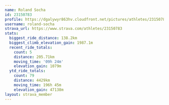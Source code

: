 ```yaml
---
name: Roland Socha
id: 23150783
profile: https://dgalywyr863hv.cloudfront.net/pictures/athletes/23150783/14745672/4/large.jpg
username: roland-socha
strava_url: https://www.strava.com/athletes/23150783
stats:
  biggest_ride_distance: 138.2km
  biggest_climb_elevation_gain: 1987.1m
  recent_ride_totals:
    count: 5
    distance: 205.71km
    moving_time: '09h 24m'
    elevation_gain: 1079m
  ytd_ride_totals:
    count: 79
    distance: 4429km
    moving_time: 196h 45m
    elevation_gain: 47138m
layout: strava_member
--- 
```

